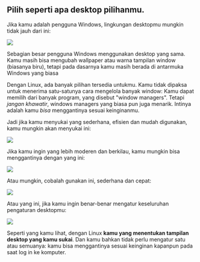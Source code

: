 <?php require("../../entete.php"); ?> <?php require("../../base.php"); ?> <?php require("../../fonctions.php"); ?>

<div id="corps">

<h2>Pilih seperti apa desktop pilihanmu.</h2>

Jika kamu adalah pengguna Windows, lingkungan desktopmu mungkin tidak jauh dari ini:

<img src="Images/windows_vista.jpg" />

Sebagian besar pengguna Windows menggunakan desktop yang sama. Kamu masih bisa mengubah wallpaper atau warna tampilan window (biasanya biru), tetapi pada dasarnya kamu masih berada di antarmuka Windows yang biasa

Dengan Linux, ada banyak pilihan tersedia untukmu. Kamu tidak dipaksa untuk menerima satu-satunya cara mengelola banyak window: Kamu dapat memilih dari banyak program, yang disebut "window managers". Tetapi <i>jangan khawatir</i>, windows managers yang biasa pun juga menarik. Intinya adalah kamu <i>bisa</i> menggantinya sesuai keinginanmu.

Jadi jika kamu menyukai yang sederhana, efisien dan mudah digunakan, kamu mungkin akan menyukai ini:

<img src="Images/ubuntu.jpg"/>

Jika kamu ingin yang lebih moderen dan berkilau, kamu mungkin bisa menggantinya dengan yang ini:

<img src="Images/kde.png" />

Atau mungkin, cobalah gunakan ini, sederhana dan cepat:

<img src="Images/xfce.jpg" />

Atau yang ini, jika kamu ingin benar-benar mengatur keseluruhan pengaturan desktopmu:

<img src="Images/wm.jpg" />

Seperti yang kamu lihat, dengan Linux <b>kamu yang menentukan tampilan desktop yang kamu sukai</b>. Dan kamu bahkan tidak perlu mengatur satu atau semuanya: kamu bisa menggantinya sesuai keinginan kapanpun pada saat log in ke komputer.

</div>


